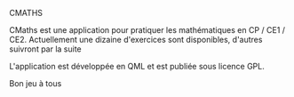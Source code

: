 CMATHS

CMaths est une application pour pratiquer les mathématiques en CP / CE1 / CE2.
Actuellement une dizaine d'exercices sont disponibles, d'autres suivront par la suite

L'application est développée en QML et est publiée sous licence GPL.

Bon jeu à tous
